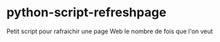 # python-script-refreshpage
Petit script pour rafraichir une page Web le nombre de fois que l'on veut

